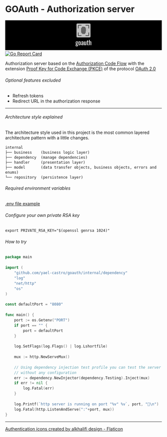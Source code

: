 # GOAuth - Authorization server
[![Icon](./doc/images/banner.png)](https://github.com/yael-castro)
[![Go Report Card](https://goreportcard.com/badge/github.com/yael-castro/goauth)](https://goreportcard.com/report/github.com/yael-castro/goauth)


Authorization server based on the [Authorization Code Flow](https://datatracker.ietf.org/doc/html/rfc6749#section-4.1) with the extension [Proof Key for Code Exchange (PKCE)](https://datatracker.ietf.org/doc/html/rfc7636) of the protocol [OAuth 2.0](https://datatracker.ietf.org/doc/html/rfc6749)


###### Optional features excluded
- Refresh tokens
- Redirect URL in the authorization response

<hr>

###### Architecture style explained
The architecture style used in this project is the most common layered architecture pattern
with a little changes.

```
internal
├── business    (business logic layer)
├── dependency  (manage dependencies)
├── handler     (presentation layer)
├── model       (data transfer objects, business objects, errors and enums)
└── repository  (persistence layer)
```
      
###### Required environment variables
[.env file example](./.env.example)

###### Configure your own private RSA key
```shell
export PRIVATE_RSA_KEY="$(openssl genrsa 1024)"
```

###### How to try
```go
package main

import (
	"github.com/yael-castro/goauth/internal/dependency"
	"log"
	"net/http"
	"os"
)

const defaultPort = "8080"

func main() {
	port := os.Getenv("PORT")
	if port == "" {
		port = defaultPort
	}

	log.SetFlags(log.Flags() | log.Lshortfile)

	mux := http.NewServeMux()

	// Using dependency injection test profile you can test the server
	// without any configuration
	err := dependency.NewInjector(dependency.Testing).Inject(mux)
	if err != nil {
		log.Fatal(err)
	}

	log.Printf(`http server is running on port "%v" %v`, port, "🤘\n")
	log.Fatal(http.ListenAndServe(":"+port, mux))
}
```

<hr>
<a href="https://www.flaticon.com/free-icons/authentication" title="authentication icons">Authentication icons created by alkhalifi design - Flaticon</a>